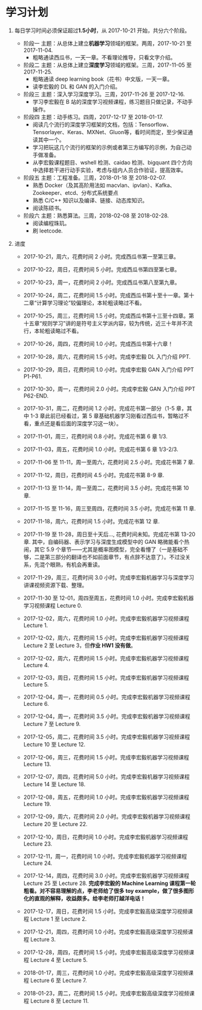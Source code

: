 # 学习计划

1. 每日学习时间必须保证超过**1.5小时**，从 2017-10-21 开始，共分六个阶段。
    - 阶段一 主题：从总体上建立**机器学习**领域的框架。两周，2017-10-21 至 2017-11-04.
        * 粗略通读西瓜书，一天一章。不看理论推导，只看文字介绍。
    - 阶段二 主题：从总体上建立**深度学习**领域的框架。三周，2017-11-05 至 2017-11-25.
        * 粗略通读 deep learning book（花书）中文版，一天一章。
        * 读李宏毅的 DL 和 GAN 的入门介绍。
    - 阶段三 主题：深入学习深度学习。三周，2017-11-26 至 2017-12-16.
        * 学习李宏毅在 B 站的深度学习视频课程，练习题目只做记录，不动手操作。
    - 阶段四 主题：动手练习。四周，2017-12-17 至 2018-01-17.
        * 阅读几个流行的深度学习框架的文档，包括：Tensorflow、Tensorlayer、Keras、MXNet、Gluon等，看时间而定，至少保证通读其中一个。
        * 学习把玩这几个流行的框架的示例或者第三方编写的示例，为自己动手做准备。
        * 从李宏毅课程题目、wshell 检测、caidao 检测、bigquant 四个方向中选择若干进行动手实验，考虑与组内人员合作验证，提高效率。
    - 阶段五 主题：工程准备。三周，2018-01-18 至 2018-02-07.
        * 熟悉 Docker（及其高阶用法如 macvlan、ipvlan）、Kafka、Zookeeper、etcd、分布式系统要点
        * 熟悉 C/C++ 知识以及编译、链接、动态库知识。
        * 阅读陈硕书。
    - 阶段六 主题：熟悉算法。三周，2018-02-08 至 2018-02-28.
        * 阅读编程珠玑。
        * 刷 leetcode.

2. 进度
    - 2017-10-21，周六，花费时间 2 小时。完成西瓜书第一至第三章。
    - 2017-10-22，周日，花费时间 5 小时。完成西瓜书第四至第七章。
    - 2017-10-23，周一，花费时间 2 小时。完成西瓜书第八至第九章。
    - 2017-10-24，周二，花费时间 1.5 小时。完成西瓜书第十至十一章。第十二章“计算学习理论”较偏理论，本轮粗读略过不看。
    - 2017-10-25，周三，花费时间 1.5 小时。完成西瓜书第十三至十四章。第十五章“规则学习”讲的是符号主义学派内容，较为传统，近三十年并不流行，本轮粗读略过不看。
    - 2017-10-26，周四，花费时间 1.0 小时。完成西瓜书第十六章！
    - 2017-10-28，周六，花费时间 1.5 小时。完成李宏毅 DL 入门介绍 PPT.
    - 2017-10-29，周日，花费时间 1.0 小时。完成李宏毅 GAN 入门介绍 PPT P1-P61.
    - 2017-10-30，周一，花费时间 2.0 小时。完成李宏毅 GAN 入门介绍 PPT P62-END.
    - 2017-10-31，周二，花费时间 1.2 小时。完成花书第一部分（1-5 章，其中 1-3 章此前已经看过，第 5 章基础机器学习刚看过西瓜书，暂略过不看，重点还是看后面的深度学习这一块）。
    - 2017-11-01，周三，花费时间 0.8 小时。完成花书第 6 章 1/3.
    - 2017-11-03，周五，花费时间 1.0 小时。完成花书第 6 章 1/3-2/3.
    - 2017-11-06 至 11-11，周一至周六，花费时间 2.5 小时。完成花书第 7 章.
    - 2017-11-12，周日，花费时间 4.5 小时。完成花书第 8-9 章.
    - 2017-11-13 至 11-14，周一至周二，花费时间 3.5 小时。完成花书第 10 章.
    - 2017-11-15 至 11-16，周三至周四，花费时间 3.5 小时。完成花书第 11 章.
    - 2017-11-18，周六，花费时间 1.5 小时。完成花书第 12 章.
    - 2017-11-19 至 11-28，周日至十天后..., 花费时间未知。完成花书第 13-20 章. 其中，自编码器、表示学习与深度生成模型中的 GAN 略微能看个热闹，其它 5.9 个章节——尤其是概率图模型，完全看懵了（一是基础不够，二是第三部分的翻译也不如前面章节，有点辞不达意了）。不过没关系，先混个眼熟，有机会再重读。
    - 2017-11-29，周三，花费时间 3.0 小时。完成李宏毅机器学习与深度学习讲课视频资源下载、整理。
    - 2017-11-30 至 12-01，周四至周五，花费时间 1.0 小时。完成李宏毅机器学习视频课程 Lecture 0.
    - 2017-12-02，周六，花费时间 1.0 小时。完成李宏毅机器学习视频课程 Lecture 1.
    - 2017-12-02，周六，花费时间 1.5 小时。完成李宏毅机器学习视频课程 Lecture 2 至 Lecture 3，但**作业 HW1 没有做**。
    - 2017-12-02，周六，花费时间 1.5 小时。完成李宏毅机器学习视频课程 Lecture 4.
    - 2017-12-03，周日，花费时间 1.5 小时。完成李宏毅机器学习视频课程 Lecture 5.
    - 2017-12-04，周一，花费时间 0.5 小时。完成李宏毅机器学习视频课程 Lecture 6.
    - 2017-12-04，周一，花费时间 3.5 小时。完成李宏毅机器学习视频课程 Lecture 7 至 Lecture 9.
    - 2017-12-05，周二，花费时间 3.5 小时。完成李宏毅机器学习视频课程 Lecture 10 至 Lecture 12.
    - 2017-12-06，周三，花费时间 1.5 小时。完成李宏毅机器学习视频课程 Lecture 13.
    - 2017-12-07，周四，花费时间 5.0 小时。完成李宏毅机器学习视频课程 Lecture 14 至 Lecture 18.
    - 2017-12-08，周五，花费时间 1.0 小时。完成李宏毅机器学习视频课程 Lecture 19.
    - 2017-12-09，周六，花费时间 2.0 小时。完成李宏毅机器学习视频课程 Lecture 20 至 Lecture 22.
    - 2017-12-10，周日，花费时间 1.0 小时。完成李宏毅机器学习视频课程 Lecture 23.
    - 2017-12-11，周一，花费时间 1.0 小时。完成李宏毅机器学习视频课程 Lecture 24.
    - 2017-12-14，周四，花费时间 3.0 小时。完成李宏毅机器学习视频课程 Lecture 25 至 Lecture 28. **完成李宏毅的 Machine Learning 课程第一轮粗看。对不容易理解的点，李老师给了很多 toy example，做了很多图形化的直观的解释，收益颇多。给李老师打越洋电话！**

    - 2017-12-17，周日，花费时间 1.5 小时。完成李宏毅高级深度学习视频课程 Lecture 1 至 Lecture 2.
    - 2017-12-21，周四，花费时间 1.0 小时。完成李宏毅高级深度学习视频课程 Lecture 3.
    - 2017-12-28，周四，花费时间 1.5 小时。完成李宏毅高级深度学习视频课程 Lecture 4 至 Lecture 5.
    - 2018-01-17，周三，花费时间 1.0 小时。完成李宏毅高级深度学习视频课程 Lecture 6 至 Lecture 7.
    - 2018-01-23，周二，花费时间 1.5 小时。完成李宏毅高级深度学习视频课程 Lecture 8 至 Lecture 11.

